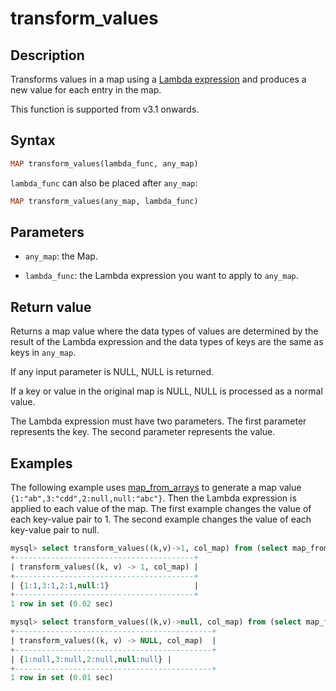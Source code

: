---
---

# transform_values

## Description

Transforms values in a map using a [Lambda expression](../Lambda_expression.md) and produces a new value for each entry in the map.

This function is supported from v3.1 onwards.

## Syntax

```Haskell
MAP transform_values(lambda_func, any_map)
```

`lambda_func` can also be placed after `any_map`:

```Haskell
MAP transform_values(any_map, lambda_func)
```

## Parameters

- `any_map`: the Map.

- `lambda_func`: the Lambda expression you want to apply to `any_map`.

## Return value

Returns a map value where the data types of values are determined by the result of the Lambda expression and the data types of keys are the same as keys in `any_map`.

If any input parameter is NULL, NULL is returned.

If a key or value in the original map is NULL, NULL is processed as a normal value.

The Lambda expression must have two parameters. The first parameter represents the key. The second parameter represents the value.

## Examples

The following example uses [map_from_arrays](map_from_arrays.md) to generate a map value `{1:"ab",3:"cdd",2:null,null:"abc"}`. Then the Lambda expression is applied to each value of the map. The first example changes the value of each key-value pair to 1. The second example changes the value of each key-value pair to null.

```SQL
mysql> select transform_values((k,v)->1, col_map) from (select map_from_arrays([1,3,null,2,null],['ab','cdd',null,null,'abc']) as col_map)A;
+----------------------------------------+
| transform_values((k, v) -> 1, col_map) |
+----------------------------------------+
| {1:1,3:1,2:1,null:1}                   |
+----------------------------------------+
1 row in set (0.02 sec)

mysql> select transform_values((k,v)->null, col_map) from (select map_from_arrays([1,3,null,2,null],['ab','cdd',null,null,'abc']) as col_map)A;
+--------------------------------------------+
| transform_values((k, v) -> NULL, col_map)  |
+--------------------------------------------+
| {1:null,3:null,2:null,null:null} |
+--------------------------------------------+
1 row in set (0.01 sec)
```
